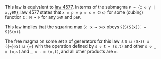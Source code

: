 This law is equivalent to [law 4577](https://teorth.github.io/equational_theories/implications/?4577).   In terms of the submagma `P = {x ◇ y | x,y∈M}`, law 4577 states that `x ◇ p = p ◇ x = C(x)` for some (cubing) function `C: M → M` for any `x∈M` and `p∈P`.

This law implies that the squaring map `S: x ↦ x◇x` obeys `S(S(S(x))) = S(S(x))`.

The free magma on some set `S` of generators for this law is `S ⊔ (S×S) ⊔ ({∞}×S) ⊔ {∞}` with the operation defined by `s ◇ t = (s,t)` and other `s ◇ _ = (∞,s)` and `_ ◇ t = (∞,t)`, and all other products are `∞`.

